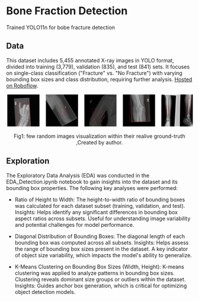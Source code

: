 # Bone Fraction Detection 

Trained YOLO11n for bobe fracture detection
## Data  

This dataset includes 5,455 annotated X-ray images in YOLO format, divided into training (3,779), validation (835), and test (841) sets. It focuses on single-class classification ("Fracture" vs. "No Fracture") with varying bounding box sizes and class distribution, requiring further analysis. [Hosted on Roboflow](https://universe.roboflow.com/fracture-uofxm/bone-fracture-detection-ivsy6/dataset/1). 

<div align="center">
    <img width="800" src="/asset/YOLO.png" alt="Material Bread logo">
    <p style="text-align: center;">Fig1: few random images visualization within their realive ground-truth ,Created by author.</p>   
</div>


## Exploration

The Exploratory Data Analysis (EDA) was conducted in the EDA_Detection.ipynb notebook to gain insights into the dataset and its bounding box properties. The following key analyses were performed:

- Ratio of Height to Width:
        The height-to-width ratio of bounding boxes was calculated for each dataset subset (training, validation, and test).
        Insights:
            Helps identify any significant differences in bounding box aspect ratios across subsets.
            Useful for understanding image variability and potential challenges for model performance.

- Diagonal Distribution of Bounding Boxes:
        The diagonal length of each bounding box was computed across all subsets.
        Insights:
            Helps assess the range of bounding box sizes present in the dataset.
            A key indicator of object size variability, which impacts the model's ability to generalize.

- K-Means Clustering on Bounding Box Sizes (Width, Height):
        K-means clustering was applied to analyze patterns in bounding box sizes.
        Clustering reveals dominant size groups or outliers within the dataset.
        Insights:
            Guides anchor box generation, which is critical for optimizing object detection models.
